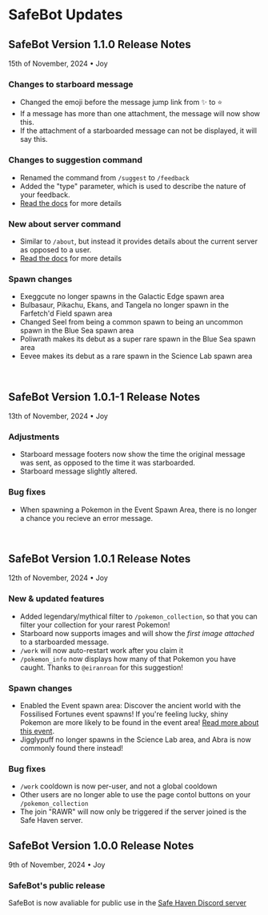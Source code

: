<link href="style.css" rel="stylesheet">
<link rel="shortcut icon" type="image/x-icon" href="icon.ico">

# SafeBot Updates

## SafeBot Version 1.1.0 Release Notes
15th of November, 2024 • Joy
### Changes to starboard message
- Changed the emoji before the message jump link from ✨ to ⭐
- If a message has more than one attachment, the message will now show this.
- If the attachment of a starboarded message can not be displayed, it will say this.

### Changes to suggestion command
- Renamed the command from `/suggest` to `/feedback`
- Added the "type" parameter, which is used to describe the nature of your feedback.
- [Read the docs](https://hi-joy-nz.github.io/SafeBot/Docs#provide-feedback) for more details

### New about server command
- Similar to `/about`, but instead it provides details about the current server as opposed to a user.
- [Read the docs](https://hi-joy-nz.github.io/SafeBot/Docs#about-a-server) for more details

### Spawn changes
- Exeggcute no longer spawns in the Galactic Edge spawn area
- Bulbasaur, Pikachu, Ekans, and Tangela no longer spawn in the Farfetch'd Field spawn area
- Changed Seel from being a common spawn to being an uncommon spawn in the Blue Sea spawn area
- Poliwrath makes its debut as a super rare spawn in the Blue Sea spawn area
- Eevee makes its debut as a rare spawn in the Science Lab spawn area

<br>

## SafeBot Version 1.0.1-1 Release Notes
13th of November, 2024 • Joy
### Adjustments
- Starboard message footers now show the time the original message was sent, as opposed to the time it was starboarded.
- Starboard message slightly altered.

### Bug fixes
- When spawning a Pokemon in the Event Spawn Area, there is no longer a chance you recieve an error message.

<br>

## SafeBot Version 1.0.1 Release Notes
12th of November, 2024 • Joy
### New & updated features
- Added legendary/mythical filter to `/pokemon_collection`, so that you can filter your collection for your rarest Pokemon!
- Starboard now supports images and will show the *first image attached* to a starboarded message.
- `/work` will now auto-restart work after you claim it
- `/pokemon_info` now displays how many of that Pokemon you have caught. Thanks to `@eiranroan` for this suggestion!

### Spawn changes
- Enabled the Event spawn area: Discover the ancient world with the Fossilised Fortunes event spawns! If you're feeling lucky, shiny Pokemon are more likely to be found in the event area! [Read more about this event](https://hi-joy-nz.github.io/SafeBot/News#spawn-event-fossilised-fortunes).
- Jigglypuff no longer spawns in the Science Lab area, and Abra is now commonly found there instead!

### Bug fixes
- `/work` cooldown is now per-user, and not a global cooldown
- Other users are no longer able to use the page contol buttons on your `/pokemon_collection`
- The join "RAWR" will now only be triggered if the server joined is the Safe Haven server.


## SafeBot Version 1.0.0 Release Notes
9th of November, 2024 • Joy
### SafeBot's public release
SafeBot is now avaliable for public use in the [Safe Haven Discord server](https://discord.gg/BcuRXcBasz)
